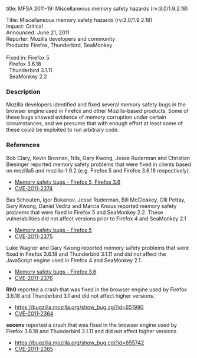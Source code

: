 title: MFSA 2011-19: Miscellaneous memory safety hazards (rv:3.0/1.9.2.18)

<p>
<span class="label">Title:</span>      Miscellaneous memory safety hazards (rv:3.0/1.9.2.18)<br/>
<span class="label">Impact:</span>     Critical<br/>
<span class="label">Announced:</span>  June 21, 2011<br/>
<span class="label">Reporter:</span>   Mozilla developers and community<br/>
<span class="label">Products:</span>   Firefox, Thunderbird, SeaMonkey<br/>
<br/>
<span class="label">Fixed in:</span>   Firefox 5<br/>
<span class="label">&#160;</span>      Firefox 3.6.18<br/>
<span class="label">&#160;</span>      Thunderbird 3.1.11<br/>
<span class="label">&#160;</span>      SeaMonkey 2.2<br/>
</p>


<h3>Description</h3>

<p>Mozilla developers identified and fixed several memory safety bugs
in the browser engine used in Firefox and other Mozilla-based
products. Some of these bugs showed evidence of memory corruption
under certain circumstances, and we presume that with enough effort at
least some of these could be exploited to run arbitrary code.</p>

<h3>References</h3>

<p>Bob Clary, Kevin Brosnan, Nils, Gary Kwong, Jesse Ruderman and
Christian Biesinger reported memory safety problems that were fixed in
clients based on mozilla5 and mozilla-1.9.2 (e.g. Firefox 5 and
Firefox 3.6.18 respectively).</p>
<ul>
  <li><a href="https://bugzilla.mozilla.org/buglist.cgi?bug_id=642734,642338,639648,646662,645572,629858,626262,643051">Memory safety bugs - Firefox 5, Firefox 3.6</a></li>
  <li><a class="ex-ref" href="http://cve.mitre.org/cgi-bin/cvename.cgi?name=CVE-2011-2374">CVE-2011-2374</a></li>
</ul>

<p>Bas Schouten, Igor Bukanov, Jesse Ruderman, Bill McCloskey, Olli
Pettay, Gary Kwong, Daniel Veditz and Marcia Knous reported memory
safety problems that were fixed in Firefox 5 and SeaMonkey 2.2. These
vulnerabilities did not affect versions prior to Firefox 4 and SeaMonkey 2.1</p>
<ul>
  <li><a href="https://bugzilla.mozilla.org/buglist.cgi?bug_id=648705,643927,654015,653238,653026,652401,643839,597162,648022">Memory safety bugs - Firefox 5</a></li>
  <li><a class="ex-ref" href="http://cve.mitre.org/cgi-bin/cvename.cgi?name=CVE-2011-2375">CVE-2011-2375</a></li>
</ul>

<p>Luke Wagner and Gary Kwong reported memory safety problems that
were fixed in Firefox 3.6.18 and Thunderbird 3.1.11 and did not affect
the JavaScript engine used in Firefox 4 and SeaMonkey 2.1.</p>
<ul>
  <li><a href="https://bugzilla.mozilla.org/buglist.cgi?bug_id=650874,635235">Memory safety bugs - Firefox 3.6</a></li>
  <li><a class="ex-ref" href="http://cve.mitre.org/cgi-bin/cvename.cgi?name=CVE-2011-2376">CVE-2011-2376</a></li>
</ul>

<p><b>Rh0</b> reported a crash that was fixed in the browser engine used by
Firefox 3.6.18 and Thunderbird 3.1 and did not affect higher versions.</p>
<ul>
  <li><a href="https://bugzilla.mozilla.org/show_bug.cgi?id=651990">https://bugzilla.mozilla.org/show_bug.cgi?id=651990</a></li>
  <li><a class="ex-ref" href="http://cve.mitre.org/cgi-bin/cvename.cgi?name=CVE-2011-2364">CVE-2011-2364</a></li>
</ul>

<p><b>secenv</b> reported a crash that was fixed in the browser engine used by
Firefox 3.6.18 and Thunderbird 3.1.11 and did not affect higher versions.</p>
<ul>
  <li><a href="https://bugzilla.mozilla.org/show_bug.cgi?id=655742">https://bugzilla.mozilla.org/show_bug.cgi?id=655742</a></li>
  <li><a class="ex-ref" href="http://cve.mitre.org/cgi-bin/cvename.cgi?name=CVE-2011-2365">CVE-2011-2365</a></li>
</ul>




